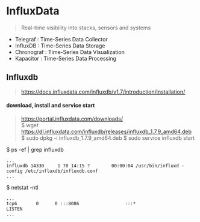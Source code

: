 # InfluxData 

> Real-time visibility into stacks, sensors and systems

* Telegraf : Time-Series Data Collector
* InfluxDB : Time-Series Data Storage
* Chronograf : Time-Series Data Visualization
* Kapacitor : Time-Series Data Processing

## Influxdb 
> https://docs.influxdata.com/influxdb/v1.7/introduction/installation/

#### download, install and service start
> https://portal.influxdata.com/downloads/  
$ wget https://dl.influxdata.com/influxdb/releases/influxdb_1.7.9_amd64.deb  
$ sudo dpkg -i influxdb_1.7.9_amd64.deb
$ sudo service influxdb start

$ ps -ef | grep influxdb
```
...
influxdb 14330     1 70 14:15 ?        00:00:04 /usr/bin/influxd -config /etc/influxdb/influxdb.conf
...
```
$ netstat -ntl
```
...
tcp6       0      0 :::8086                 :::*                    LISTEN     
...
```
